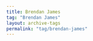 ```yaml
---
title: Brendan James
tag: "Brendan James"
layout: archive-tags
permalink: "tag/brendan-james"
---
```


